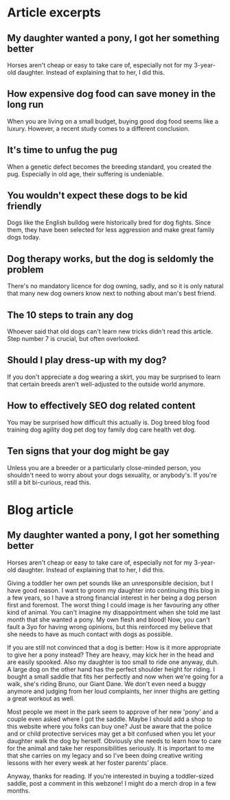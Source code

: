 # Article excerpts
## My daughter wanted a pony, I got her something better
Horses aren't cheap or easy to take care of, especially not for my 3-year-old
daughter. Instead of explaining that to her, I did this.

## How expensive dog food can save money in the long run
When you are living on a small budget, buying good dog food seems like a luxury.
However, a recent study comes to a different conclusion.

## It's time to unfug the pug
When a genetic defect becomes the breeding standard, you created the pug.
Especially in old age, their suffering is undeniable.

## You wouldn't expect these dogs to be kid friendly
Dogs like the English bulldog were historically bred for dog fights. Since them,
they have been selected for less aggression and make great family dogs today.

## Dog therapy works, but the dog is seldomly the problem
There's no mandatory licence for dog owning, sadly, and so it is only natural
that many new dog owners know next to nothing about man's best friend.

## The 10 steps to train any dog
Whoever said that old dogs can't learn new tricks didn't read this article.
Step number 7 is crucial, but often overlooked.

## Should I play dress-up with my dog?
If you don't appreciate a dog wearing a skirt, you may be surprised to learn
that certain breeds aren't well-adjusted to the outside world anymore.

## How to effectively SEO dog related content
You may be surprised how difficult this actually is. Dog breed blog food
training dog agility dog pet dog toy family dog care health vet dog.

## Ten signs that your dog might be gay
Unless you are a breeder or a particularly close-minded person, you shouldn't need to worry about your dogs sexuality, or anybody's. If you're still a bit bi-curious, read this.

# Blog article
## My daughter wanted a pony, I got her something better
Horses aren't cheap or easy to take care of, especially not for my 3-year-old
daughter. Instead of explaining that to her, I did this.

Giving a toddler her own pet sounds like an unresponsible decision, but I have
good reason. I want to groom my daughter into continuing this blog in a few
years, so I have a strong financial interest in her being a dog person first and
foremost. The worst thing I could image is her favouring any other kind of
animal. You can't imagine my disappointment when she told me last month that she
wanted a pony. My own flesh and blood! Now, you can't fault a 3yo for having
wrong opinions, but this reinforced my believe that she needs to have as much
contact with dogs as possible.

If you are still not convinced that a dog is better: How is it more appropriate
to give her a pony instead? They are heavy, may kick her in the head and are
easily spooked. Also my daughter is too small to ride one anyway, duh. A large
dog on the other hand has the perfect shoulder height for riding. I bought a
small saddle that fits her perfectly and now when we're going for a walk, she's
riding Bruno, our Giant Dane. We don't even need a buggy anymore and judging
from her loud complaints, her inner thighs are getting a great workout as well.

Most people we meet in the park seem to approve of her new 'pony' and a couple
even asked where I got the saddle. Maybe I should add a shop to this website
where you folks can buy one? Just be aware that the police and or child
protective services may get a bit confused when you let your daughter walk the
dog by herself. Obviously she needs to learn how to care for the animal and take
her responsibilities seriously. It is important to me that she carries on my
legacy and so I've been doing creative writing lessons with her every week at
her foster parents' place.

Anyway, thanks for reading. If you're interested in buying a toddler-sized
saddle, post a comment in this webzone! I might do a merch drop in a few months.

